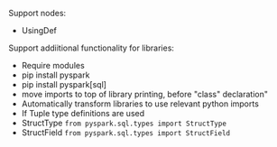 Support nodes:
* UsingDef

Support addiitional functionality for libraries:

* Require modules
 * pip install pyspark
 * pip install pyspark[sql]
* move imports to top of library printing, before "class" declaration"
* Automatically transform libraries to use relevant python imports
 * If Tuple type definitions are used
  * StructType `from pyspark.sql.types import StructType`
  * StructField `from pyspark.sql.types import StructField`
